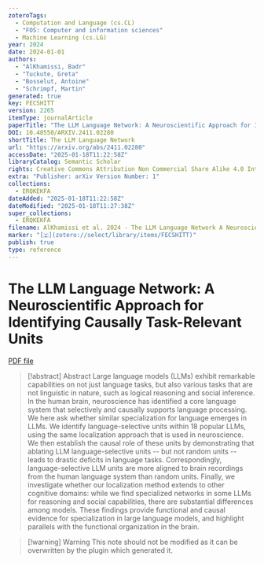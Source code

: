 ```yaml
---
zoteroTags:
  - Computation and Language (cs.CL)
  - "FOS: Computer and information sciences"
  - Machine Learning (cs.LG)
year: 2024
date: 2024-01-01
authors:
  - "AlKhamissi, Badr"
  - "Tuckute, Greta"
  - "Bosselut, Antoine"
  - "Schrimpf, Martin"
generated: true
key: FECSHITT
version: 2265
itemType: journalArticle
paperTitle: "The LLM Language Network: A Neuroscientific Approach for Identifying Causally Task-Relevant Units"
DOI: 10.48550/ARXIV.2411.02280
shortTitle: The LLM Language Network
url: "https://arxiv.org/abs/2411.02280"
accessDate: "2025-01-18T11:22:58Z"
libraryCatalog: Semantic Scholar
rights: Creative Commons Attribution Non Commercial Share Alike 4.0 International
extra: "Publisher: arXiv Version Number: 1"
collections:
  - ERQKEKFA
dateAdded: "2025-01-18T11:22:58Z"
dateModified: "2025-01-18T11:27:38Z"
super_collections:
  - ERQKEKFA
filename: AlKhamissi et al. 2024 - The LLM Language Network A Neuroscientific Approach for Identifying Causally Task-Relevant Units.pdf
marker: "[🇿](zotero://select/library/items/FECSHITT)"
publish: true
type: reference
---
```

# The LLM Language Network: A Neuroscientific Approach for Identifying Causally Task-Relevant Units

[PDF file](/Papers/PDFs/AlKhamissi%20et%20al.%202024%20-%20The%20LLM%20Language%20Network%20A%20Neuroscientific%20Approach%20for%20Identifying%20Causally%20Task-Relevant%20Units.pdf)

> [!abstract] Abstract
> Large language models (LLMs) exhibit remarkable capabilities on not just language tasks, but also various tasks that are not linguistic in nature, such as logical reasoning and social inference. In the human brain, neuroscience has identified a core language system that selectively and causally supports language processing. We here ask whether similar specialization for language emerges in LLMs. We identify language-selective units within 18 popular LLMs, using the same localization approach that is used in neuroscience. We then establish the causal role of these units by demonstrating that ablating LLM language-selective units -- but not random units -- leads to drastic deficits in language tasks. Correspondingly, language-selective LLM units are more aligned to brain recordings from the human language system than random units. Finally, we investigate whether our localization method extends to other cognitive domains: while we find specialized networks in some LLMs for reasoning and social capabilities, there are substantial differences among models. These findings provide functional and causal evidence for specialization in large language models, and highlight parallels with the functional organization in the brain.

>[!warning] Warning
> This note should not be modified as it can be overwritten by the plugin which generated it.

